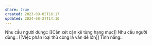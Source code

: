 ```yaml
---
share: true
created: 2023-09-05T16:17
updated: 2024-08-27T14:10
---
```

Nhu cầu người dùng:: [[Cần xét cặn kẽ từng hạng mục]]
Nhu cầu người dùng:: [[Việc phân loại thủ công là vấn đề lớn]]
Tính năng::

